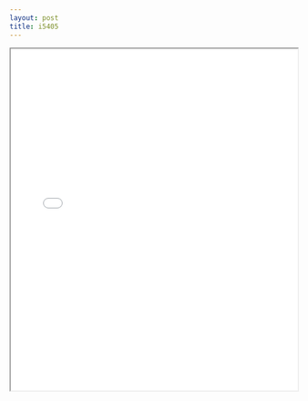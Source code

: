 ```yaml
---
layout: post
title: i5405
---
```


<div class="pdf-container">
<iframe src="/ea/assets/pdfs/pub.n.ins/i5405.pdf" height="600" width="100%" allowFullScreen="true"></iframe>
</div>

